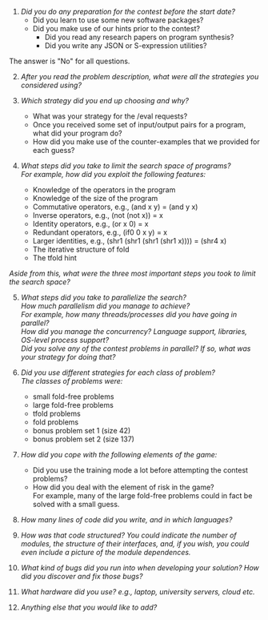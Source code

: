 1. _Did you do any preparation for the contest before the start date?_
   - Did you learn to use some new software packages?
   - Did you make use of our hints prior to the contest?
      - Did you read any research papers on program synthesis?
      - Did you write any JSON or S-expression utilities?

 The answer is "No" for all questions.


2. _After you read the problem description, what were all the strategies you considered using?_


3. _Which strategy did you end up choosing and why?_
   - What was your strategy for the /eval requests?
   - Once you received some set of input/output pairs for a program, what did your program do?
   - How did you make use of the counter-examples that we provided for each guess?


4. _What steps did you take to limit the search space of programs?  
  For example, how did you exploit the following features:_
      - Knowledge of the operators in the program
      - Knowledge of the size of the program
      - Commutative operators, e.g., (and x y) = (and y x)
      - Inverse operators,     e.g., (not (not x)) = x
      - Identity operators,    e.g., (or x 0) = x
      - Redundant operators,   e.g., (if0 0 x y) = x
      - Larger identities,     e.g., (shr1 (shr1 (shr1 (shr1 x)))) = (shr4 x)
      - The iterative structure of fold
      - The tfold hint  

  _Aside from this, what were the three most important steps you took to limit the search space?_


5. _What steps did you take to parallelize the search?  
   How much parallelism did you manage to achieve?  
   For example, how many threads/processes did you have going in parallel?  
   How did you manage the concurrency? Language support, libraries, OS-level process support?  
   Did you solve any of the contest problems in parallel? If so, what was your strategy for doing that?_


6. _Did you use different strategies for each class of problem?  
   The classes of problems were:_
      - small fold-free problems
      - large fold-free problems
      - tfold problems
      - fold problems
      - bonus problem set 1 (size 42)
      - bonus problem set 2 (size 137)


7. _How did you cope with the following elements of the game:_
      - Did you use the training mode a lot before attempting the contest problems?
      - How did you deal with the element of risk in the game?  
        For example, many of the large fold-free problems could in fact be solved with a small guess.


8. _How many lines of code did you write, and in which languages?_


9. _How was that code structured? You could indicate the number of modules, the structure of their interfaces, and, if you wish, you could even include a picture of the module dependences._


10. _What kind of bugs did you run into when developing your solution?
    How did you discover and fix those bugs?_


11. _What hardware did you use?
    e.g., laptop, university servers, cloud etc._


12. _Anything else that you would like to add?_

